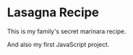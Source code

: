 #  Lasagna Recipe

This is my family's secret marinara recipe.

And also my first JavaScript project.